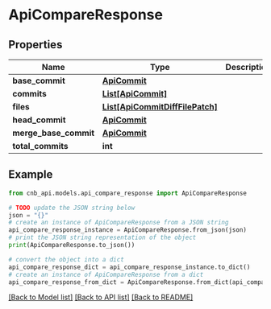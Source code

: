 # ApiCompareResponse


## Properties

Name | Type | Description | Notes
------------ | ------------- | ------------- | -------------
**base_commit** | [**ApiCommit**](ApiCommit.md) |  | [optional] 
**commits** | [**List[ApiCommit]**](ApiCommit.md) |  | [optional] 
**files** | [**List[ApiCommitDiffFilePatch]**](ApiCommitDiffFilePatch.md) |  | [optional] 
**head_commit** | [**ApiCommit**](ApiCommit.md) |  | [optional] 
**merge_base_commit** | [**ApiCommit**](ApiCommit.md) |  | [optional] 
**total_commits** | **int** |  | [optional] 

## Example

```python
from cnb_api.models.api_compare_response import ApiCompareResponse

# TODO update the JSON string below
json = "{}"
# create an instance of ApiCompareResponse from a JSON string
api_compare_response_instance = ApiCompareResponse.from_json(json)
# print the JSON string representation of the object
print(ApiCompareResponse.to_json())

# convert the object into a dict
api_compare_response_dict = api_compare_response_instance.to_dict()
# create an instance of ApiCompareResponse from a dict
api_compare_response_from_dict = ApiCompareResponse.from_dict(api_compare_response_dict)
```
[[Back to Model list]](../README.md#documentation-for-models) [[Back to API list]](../README.md#documentation-for-api-endpoints) [[Back to README]](../README.md)



